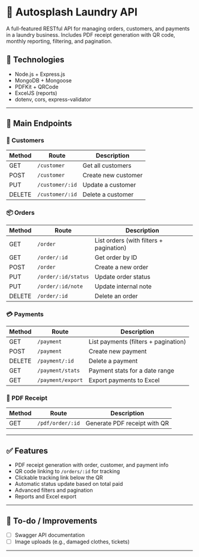# 🧼 Autosplash Laundry API

A full-featured RESTful API for managing orders, customers, and payments in a laundry business. Includes PDF receipt generation with QR code, monthly reporting, filtering, and pagination.

## 🚀 Technologies

- Node.js + Express.js
- MongoDB + Mongoose
- PDFKit + QRCode
- ExcelJS (reports)
- dotenv, cors, express-validator

---

## 📌 Main Endpoints

### 🧍 Customers

| Method | Route             | Description               |
|--------|-------------------|---------------------------|
| GET    | `/customer`       | Get all customers         |
| POST   | `/customer`       | Create new customer       |
| PUT    | `/customer/:id`   | Update a customer         |
| DELETE | `/customer/:id`   | Delete a customer         |

### 📦 Orders

| Method | Route                    | Description                        |
|--------|---------------------------|------------------------------------|
| GET    | `/order`                  | List orders (with filters + pagination) |
| GET    | `/order/:id`              | Get order by ID                    |
| POST   | `/order`                  | Create a new order                 |
| PUT    | `/order/:id/status`       | Update order status                |
| PUT    | `/order/:id/note`         | Update internal note               |
| DELETE | `/order/:id`              | Delete an order                    |

### 💳 Payments

| Method | Route             | Description                       |
|--------|-------------------|-----------------------------------|
| GET    | `/payment`        | List payments (filters + pagination) |
| POST   | `/payment`        | Create new payment                |
| DELETE | `/payment/:id`    | Delete a payment                  |
| GET    | `/payment/stats`  | Payment stats for a date range    |
| GET    | `/payment/export` | Export payments to Excel          |

### 📄 PDF Receipt

| Method | Route                 | Description                     |
|--------|------------------------|---------------------------------|
| GET    | `/pdf/order/:id`      | Generate PDF receipt with QR    |

---

## ✅ Features

- PDF receipt generation with order, customer, and payment info
- QR code linking to `/orders/:id` for tracking
- Clickable tracking link below the QR
- Automatic status update based on total paid
- Advanced filters and pagination
- Reports and Excel export

---

## 📍 To-do / Improvements

- [ ] Swagger API documentation
- [ ] Image uploads (e.g., damaged clothes, tickets)

---